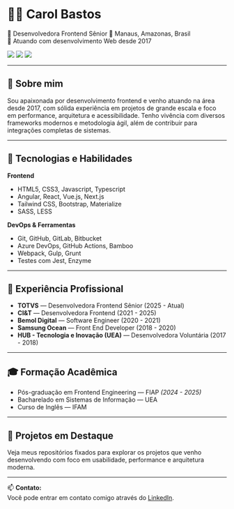 # 👩‍💻 Carol Bastos

🎯 Desenvolvedora Frontend Sênior
📍 Manaus, Amazonas, Brasil  
📆 Atuando com desenvolvimento Web desde 2017  

<div> 
  <a href="https://www.linkedin.com/in/carol-bastos" target="_blank"><img src="https://img.shields.io/badge/-LinkedIn-%230077B5?style=for-the-badge&logo=linkedin&logoColor=white" target="_blank"></a> 
  <a href = "mailto:bastoscarol292@gmail.com"><img src="https://img.shields.io/badge/gmail-D14836?&style=for-the-badge&logo=gmail&logoColor=white&link=mailto:bastoscarol292@gmail.com" target="_blank"></a>
  <a href="https://carolbastos.dev.br" target="_blank"><img src="https://img.shields.io/badge/Portfolio-FF5722?style=for-the-badge&logo=todoist&logoColor=white" target="_blank"></a> 
</div>

---

## 🧩 Sobre mim

Sou apaixonada por desenvolvimento frontend e venho atuando na área desde 2017, com sólida experiência em projetos de grande escala e foco em performance, arquitetura e acessibilidade. Tenho vivência com diversos frameworks modernos e metodologia ágil, além de contribuir para integrações completas de sistemas.

---

## 🚀 Tecnologias e Habilidades

**Frontend**
- HTML5, CSS3, Javascript, Typescript
- Angular, React, Vue.js, Next.js
- Tailwind CSS, Bootstrap, Materialize
- SASS, LESS

**DevOps & Ferramentas**
- Git, GitHub, GitLab, Bitbucket
- Azure DevOps, GitHub Actions, Bamboo
- Webpack, Gulp, Grunt
- Testes com Jest, Enzyme

---

## 🏢 Experiência Profissional

- **TOTVS** — Desenvolvedora Frontend Sênior (2025 - Atual)
- **CI&T** — Desenvolvedora Frontend (2021 - 2025)
- **Bemol Digital** — Software Engineer (2020 - 2021)
- **Samsung Ocean** — Front End Developer (2018 - 2020)
- **HUB - Tecnologia e Inovação (UEA)** — Desenvolvedora Voluntária (2017 - 2018)

---

## 🎓 Formação Acadêmica

- Pós-graduação em Frontend Engineering — FIAP *(2024 - 2025)*  
- Bacharelado em Sistemas de Informação — UEA  
- Curso de Inglês — IFAM

---

## 📌 Projetos em Destaque

Veja meus repositórios fixados para explorar os projetos que venho desenvolvendo com foco em usabilidade, performance e arquitetura moderna.

---

📫 **Contato:**  
Você pode entrar em contato comigo através do [LinkedIn](https://www.linkedin.com/in/carol-bastos).

